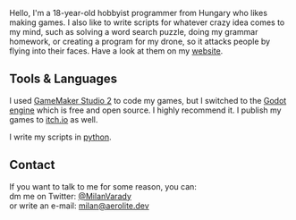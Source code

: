 Hello, I'm a 18-year-old hobbyist programmer from Hungary who likes making games. 
I also like to write scripts for whatever crazy idea comes to my mind, such as solving a word search puzzle, 
doing my grammar homework, or creating a program for my drone, so it attacks people by flying into their faces.
Have a look at them on my [website](https://aerolite.dev/).

## Tools & Languages

I used [GameMaker Studio 2](https://yoyogames.com) to code my games, 
but I switched to the [Godot engine](https://godotengine.org/) which is free and open source. I highly recommend it. 
I publish my games to [itch.io](https://milanvarady.itch.io/) as well.

I write my scripts in [python](https://python.org/).

## Contact

If you want to talk to me for some reason, you can:  
dm me on Twitter: [@MilanVarady](https://twitter.com/MilanVarady)  
or write an e-mail: [milan@aerolite.dev](mailto:milan@aerolite.dev)
